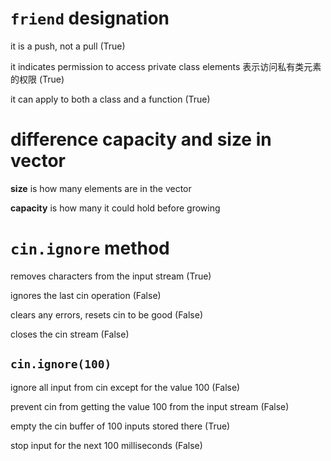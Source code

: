 # `friend` designation

it is a push, not a pull (True)

it indicates permission to access private class elements 表示访问私有类元素的权限 (True)

it can apply to both a class and a function (True)

# difference capacity and size in vector

**size** is how many elements are in the vector

**capacity** is how many it could hold before growing

# `cin.ignore` method

removes characters from the input stream (True)

ignores the last cin operation (False)

clears any errors, resets cin to be good (False)

closes the cin stream (False)

## `cin.ignore(100)`

ignore all input from cin except for the value 100 (False)

prevent cin from getting the value 100 from the input stream (False)

empty the cin buffer of 100 inputs stored there (True)

stop input for the next 100 milliseconds (False)
